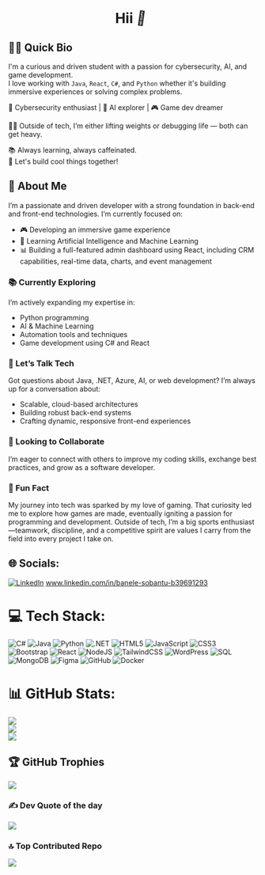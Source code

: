 <h1 align="center">
  Hii <span class="wave">👋</span>
  <span class="typewriter">I'm Banele!</span>
</h1>

## 👨‍💻 Quick Bio

I'm a curious and driven student with a passion for cybersecurity, AI, and game development.  
I love working with `Java`, `React`, `C#`, and `Python` whether it's building immersive experiences or solving complex problems.

🔐 Cybersecurity enthusiast | 🤖 AI explorer | 🎮 Game dev dreamer 

🏋️‍♂️ Outside of tech, I’m either lifting weights or debugging life — both can get heavy.

📚 Always learning, always caffeinated.  
💬 Let's build cool things together!

## 💫 About Me

I’m a passionate and driven developer with a strong foundation in back-end and front-end technologies. I’m currently focused on:

* 🎮 Developing an immersive game experience
* 🤖 Learning Artificial Intelligence and Machine Learning
* 📊 Building a full-featured admin dashboard using React, including CRM capabilities, real-time data, charts, and event management

### 📚 Currently Exploring

I’m actively expanding my expertise in:

* Python programming
* AI & Machine Learning
* Automation tools and techniques
* Game development using C# and React

### 💬 Let’s Talk Tech

Got questions about Java, .NET, Azure, AI, or web development? I’m always up for a conversation about:

* Scalable, cloud-based architectures
* Building robust back-end systems
* Crafting dynamic, responsive front-end experiences

### 🤝 Looking to Collaborate

I’m eager to connect with others to improve my coding skills, exchange best practices, and grow as a software developer.

### 🎲 Fun Fact

My journey into tech was sparked by my love of gaming. That curiosity led me to explore how games are made, eventually igniting a passion for programming and development. Outside of tech, I’m a big sports enthusiast—teamwork, discipline, and a competitive spirit are values I carry from the field into every project I take on.

## 🌐 Socials:
[![LinkedIn](https://img.shields.io/badge/LinkedIn-%230077B5.svg?logo=linkedin&logoColor=white)](www.linkedin.com/in/banele-sobantu-b39691293) www.linkedin.com/in/banele-sobantu-b39691293

# 💻 Tech Stack:
![C#](https://img.shields.io/badge/c%23-%23239120.svg?style=for-the-badge&logo=csharp&logoColor=white) ![Java](https://img.shields.io/badge/java-%23ED8B00.svg?style=for-the-badge&logo=openjdk&logoColor=white) ![Python](https://img.shields.io/badge/python-%233776AB.svg?style=for-the-badge&logo=python&logoColor=white) ![.NET](https://img.shields.io/badge/.NET-512BD4?style=for-the-badge&logo=dotnet&logoColor=white)
![HTML5](https://img.shields.io/badge/html5-%23E34F26.svg?style=for-the-badge&logo=html5&logoColor=white) ![JavaScript](https://img.shields.io/badge/javascript-%23323330.svg?style=for-the-badge&logo=javascript&logoColor=%23F7DF1E) ![CSS3](https://img.shields.io/badge/css3-%231572B6.svg?style=for-the-badge&logo=css3&logoColor=white) ![Bootstrap](https://img.shields.io/badge/bootstrap-%238511FA.svg?style=for-the-badge&logo=bootstrap&logoColor=white) ![React](https://img.shields.io/badge/react-%2361DAFB.svg?style=for-the-badge&logo=react&logoColor=black)
![NodeJS](https://img.shields.io/badge/node.js-6DA55F?style=for-the-badge&logo=node.js&logoColor=white) ![TailwindCSS](https://img.shields.io/badge/tailwindcss-%2338B2AC.svg?style=for-the-badge&logo=tailwind-css&logoColor=white) ![WordPress](https://img.shields.io/badge/WordPress-%23117AC9.svg?style=for-the-badge&logo=WordPress&logoColor=white) ![SQL](https://img.shields.io/badge/SQL-4479A1?style=for-the-badge&logo=mysql&logoColor=white) ![MongoDB](https://img.shields.io/badge/MongoDB-%234ea94b.svg?style=for-the-badge&logo=mongodb&logoColor=white) ![Figma](https://img.shields.io/badge/figma-%23F24E1E.svg?style=for-the-badge&logo=figma&logoColor=white) ![GitHub](https://img.shields.io/badge/github-%23121011.svg?style=for-the-badge&logo=github&logoColor=white) ![Docker](https://img.shields.io/badge/docker-%230db7ed.svg?style=for-the-badge&logo=docker&logoColor=white)
# 📊 GitHub Stats:
![](https://github-readme-stats.vercel.app/api?username=Banele992&theme=dark&hide_border=false&include_all_commits=true&count_private=true)<br/>
![](https://github-readme-streak-stats.herokuapp.com/?user=Banele992&theme=dark&hide_border=false)<br/>
![](https://github-readme-stats.vercel.app/api/top-langs/?username=Banele992&theme=dark&hide_border=false&include_all_commits=true&count_private=true&layout=compact)

## 🏆 GitHub Trophies
![](https://github-profile-trophy.vercel.app/?username=Banele992&theme=radical&no-frame=false&no-bg=false&margin-w=4)

### ✍️ Dev Quote of the day
![](https://quotes-github-readme.vercel.app/api?type=horizontal&theme=radical)

### 🔝 Top Contributed Repo
![](https://github-contributor-stats.vercel.app/api?username=Banele992&limit=5&theme=dark&combine_all_yearly_contributions=true)

<style>
@keyframes wave-animation {
  0% { transform: rotate(0deg); }
  10% { transform: rotate(14deg); }
  20% { transform: rotate(-8deg); }
  30% { transform: rotate(14deg); }
  40% { transform: rotate(-4deg); }
  50% { transform: rotate(10deg); }
  60% { transform: rotate(0deg); }
  100% { transform: rotate(0deg); }
}
.wave {
  display: inline-block;
  animation: wave-animation 2s infinite;
  transform-origin: 70% 70%;
}

@keyframes typing {
  from { width: 0 }
  to { width: 100% }
}
@keyframes blink {
  50% { border-color: transparent; }
}
.typewriter {
  display: inline-block;
  overflow: hidden;
  border-right: .15em solid #fff;
  white-space: nowrap;
  animation:
    typing 3s steps(11, end),
    blink .75s step-end infinite;
  font-family: monospace;
}
</style>

